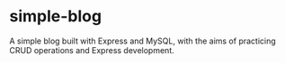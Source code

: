 # simple-blog
A simple blog built with Express and MySQL, with the aims of practicing CRUD operations and Express development.
